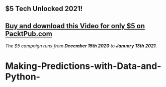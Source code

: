 ## $5 Tech Unlocked 2021!
[Buy and download this Video for only $5 on PacktPub.com](https://www.packtpub.com/product/making-predictions-with-data-and-python-video/9781788297448)
-----
*The $5 campaign         runs from __December 15th 2020__ to __January 13th 2021.__*

# Making-Predictions-with-Data-and-Python-